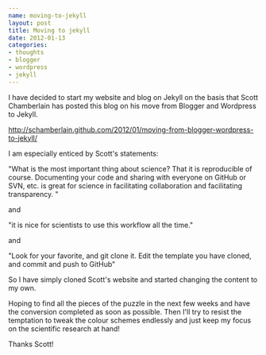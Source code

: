 ```yaml
--- 
name: moving-to-jekyll
layout: post
title: Moving to jekyll
date: 2012-01-13
categories: 
- thoughts
- blogger
- wordpress
- jekyll
---
```


I have decided to start my website and blog on Jekyll on the basis that Scott Chamberlain has posted this blog on his move from Blogger and Wordpress to Jekyll.

http://schamberlain.github.com/2012/01/moving-from-blogger-wordpress-to-jekyll/

I am especially enticed by Scott's statements:

"What is the most important thing about science? That it is reproducible of course. Documenting your code and sharing with everyone on GitHub or SVN, etc. is great for science in facilitating collaboration and facilitating transparency. "

and

"it is nice for scientists to use this workflow all the time."

and

"Look for your favorite, and git clone it. Edit the template you have cloned, and commit and push to GitHub"

So I have simply cloned Scott's website and started changing the content to my own.  

Hoping to find all the pieces of the puzzle in the next few weeks and have the conversion completed as soon as possible.  Then I'll try to resist the temptation to tweak the colour schemes endlessly and just keep my focus on the scientific research at hand!

Thanks Scott!